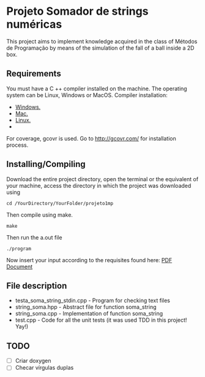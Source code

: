 # Projeto Somador de strings numéricas

This project aims to implement knowledge acquired in the class of Métodos de Programação by means of the simulation of the fall of a ball inside a 2D box.

## Requirements

You must have a C ++ compiler installed on the machine.
The operating system can be Linux, Windows or MacOS.
Compiler installation:
- [Windows.](https://cs.calvin.edu/courses/cs/112/resources/installingEclipse/cygwin/)
- [Mac.](https://www.mkyong.com/mac/how-to-install-gcc-compiler-on-mac-os-x/)
- [Linux.](https://askubuntu.com/questions/348654/how-to-install-g-compiler)
-
For coverage, gcovr is used. Go to http://gcovr.com/ for installation process.

## Installing/Compiling

Download the entire project directory, open the terminal or the equivalent of your machine, access the directory in which the project was downloaded using

```
cd /YourDirectory/YourFolder/projeto1mp
```
Then compile using make.

```
make
```
Then run the a.out file

```
./program
```
Now insert your input according to the requisites found here: [PDF Document](mp_t1.pdf)

## File description

- testa_soma_string_stdin.cpp - Program for checking text files
- string_soma.hpp - Abstract file for function soma_string
- string_soma.cpp - Implementation of function soma_string
- test.cpp - Code for all the unit tests (it was used TDD in this project! Yay!)

## TODO

- [ ] Criar doxygen
- [ ] Checar vírgulas duplas
